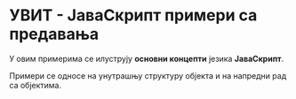 # УВИТ - ЈаваСкрипт примери са предавања

У овим примерима се илуструју **основни концепти** језика **ЈаваСкрипт**.

Примери се односе на унутрашњу структуру објекта и на напредни рад са објектима.